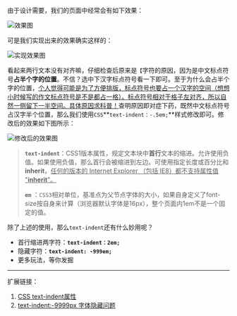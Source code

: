由于设计需要，我们的页面中经常会有如下效果：

![效果图](http://images2015.cnblogs.com/blog/866077/201701/866077-20170118095645468-641679600.png)

可是我们实现出来的效果确实这样的：

![实现效果图](http://images2015.cnblogs.com/blog/866077/201701/866077-20170118095829203-530096328.png)

看起来两行文本没有对齐嘛，仔细检查后原来是`【`字符的原因，因为是中文标点符号**占半个字的位置**。不信？选中下汉字标点符号看一下即可。至于为什么会占半个字的位置，<u>个人觉得可能是为了方便排版，标点符号也要占一个汉字的空间（想想小时候写的作文标点符号是不是都占一格）。标点符号相对于格子左对齐，所以自然一侧留下一半空间。具体原因求科普！</u>查明原因即对症下药，既然中文标点符号占汉字半个位置，那么我们使用`CSS`**`text-indent：-.5em;`**样式修改即可。修改后的效果如下图所示：

![修改后的效果图](http://images2015.cnblogs.com/blog/866077/201701/866077-20170118102213765-41849322.png)

> **`text-indent`**：CSS1版本属性，规定文本块中**首行**文本的缩进。允许使用负值。如果使用负值，那么首行会被缩进到左边。可使用指定长度或百分比和**inherit**，<u>任何的版本的 Internet Explorer （包括 IE8）都不支持属性值 "**inherit**"。</u>
>
> **`em`** ：`CSS3`相对单位，基准点为父节点字体的大小，如果自身定义了font-size按自身来计算（浏览器默认字体是16px），整个页面内1em不是一个固定的值。

除了上述的使用，那么`text-indent`还有什么妙用呢？

- 首行缩进两字符：**`text-indent：2em;`**
- 隐藏字符：**`text-indent: -999em;`**
- 更多玩法，等你发掘


---

扩展链接：

1. [CSS text-indent属性](http://www.w3school.com.cn/cssref/pr_text_text-indent.asp)
2. [text-indent:-9999px 字体隐藏问题](http://www.cnblogs.com/qiaocheng/archive/2012/06/14/2549769.html)